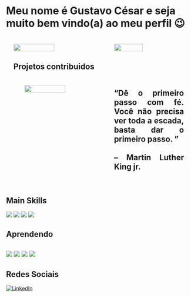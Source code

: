 <h1> Meu nome é Gustavo César e seja muito bem vindo(a) ao meu perfil 😉 </h1>

<section class="sec1" style="padding: 20px;">
<div style="display: flex; flex-direction=row; justify-content: space-between;">

<img width="49%" src="https://github-readme-stats.vercel.app/api?username=guxtavocesar&theme=transparent&bg_color=000&border_color=30A3DC&show_icons=true&icon_color=30A3DC&title_color=FFFFFF&text_color=30A3DC" />

<img width="41%" src="https://github-readme-stats-git-masterrstaa-rickstaa.vercel.app/api/top-langs/?username=guxtavocesar&layout=compact&bg_color=000&border_color=30A3DC&title_color=FFFFFF&text_color=FFF" />
</div>

<h2> Projetos contribuidos</h2>
<div style="display: flex; flex-direction: row; justify-content: space-between;">
<img width="49%" style="margin: 20px 0 0 30px; align-itens: center;" src="https://github-readme-stats.vercel.app/api/pin/?username=guxtavocesar&repo=getservices&bg_color=000&border_color=30A3DC&show_icons=true&icon_color=30A3DC&title_color=FFFFFF&text_color=FFFFFF)](https://github.com/guxtavocesar/getservices"/>

<div class="frase" style="text-align: justify; max-width: 41%;"> 
<h2>“Dê o primeiro passo com fé. Você não precisa ver toda a escada, basta dar o primeiro passo. ” <br><br>
– Martin Luther King jr.</h2>
</div>
</div>

</section>

<section class="sec2">

<h2>Main Skills</h2>

<img src="https://img.shields.io/badge/HTML5-000?style=for-the-badge&logo=html5" />
<img src="https://img.shields.io/badge/CSS3-000?style=for-the-badge&logo=css3&logoColor=264CE4" />
<img src="https://img.shields.io/badge/C%2B%2B-000?style=for-the-badge&logo=c%2B%2B&logoColor=00599C" />
<img src="https://img.shields.io/badge/JavaScript-000?style=for-the-badge&logo=javascript" />

<h2> Aprendendo <h2>
<img src="https://img.shields.io/badge/Java-000?style=for-the-badge&logo=java)" />
<img src="https://img.shields.io/badge/Angular-000?style=for-the-badge&logo=angular&logoColor=C3002F" />
<img src="https://img.shields.io/badge/Github-181717?style=for-the-badge&logo=Github&logoColor=white" />
<img src="https://img.shields.io/badge/Git-F05032?style=for-the-badge&logo=git&logoColor=white" />


<h2> Redes Sociais </h2>

[![LinkedIn](https://img.shields.io/badge/LinkedIn-000?style=for-the-badge&logo=linkedin&logoColor=0E76A8)](https://www.linkedin.com/in/gustavo-césar-2b2351250/)

<section>

